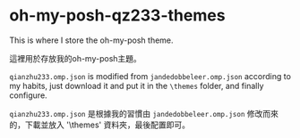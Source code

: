 # oh-my-posh-qz233-themes

This is where I store the oh-my-posh theme.

這裡用於存放我的oh-my-posh主題。

`qianzhu233.omp.json` is modified from `jandedobbeleer.omp.json` according to my habits, just download it and put it in the `\themes` folder, and finally configure.

`qianzhu233.omp.json` 是根據我的習慣由 `jandedobbeleer.omp.json` 修改而來的，下載並放入 '\themes' 資料夾，最後配置即可。
